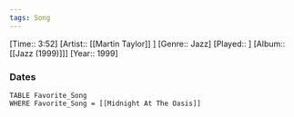 ```yaml
---
tags: Song  
---
```

[Time:: 3:52]
[Artist:: [[Martin Taylor]] ]
[Genre:: Jazz]
[Played:: ]
[Album:: [[Jazz (1999)]]]
[Year:: 1999]
### Dates
````dataview
TABLE Favorite_Song
WHERE Favorite_Song = [[Midnight At The Oasis]]
````